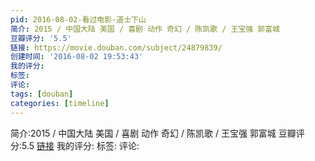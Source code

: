 ```yaml
---
pid: 2016-08-02-看过电影-道士下山
简介: 2015 / 中国大陆 美国 / 喜剧 动作 奇幻 / 陈凯歌 / 王宝强 郭富城
豆瓣评分: '5.5'
链接: https://movie.douban.com/subject/24879839/
创建时间: '2016-08-02 19:53:43'
我的评分:
标签:
评论:
tags: [douban]
categories: [timeline]
---
```

简介:2015 / 中国大陆 美国 / 喜剧 动作 奇幻 / 陈凯歌 / 王宝强 郭富城
豆瓣评分:5.5
[链接](https://movie.douban.com/subject/24879839/)
我的评分:
标签:
评论:

